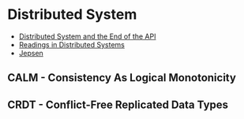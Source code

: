 # Distributed System

* [Distributed System and the End of the API](http://writings.quilt.org/2014/05/12/distributed-systems-and-the-end-of-the-api/)
* [Readings in Distributed Systems](http://christophermeiklejohn.com/distributed/systems/2013/07/12/readings-in-distributed-systems.html)
* [Jepsen](https://aphyr.com/tags/jepsen)

## CALM - Consistency As Logical Monotonicity

## CRDT - Conflict-Free Replicated Data Types

